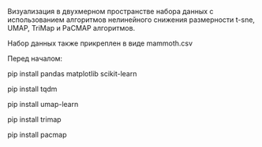 Визуализация в двухмерном пространстве набора данных с использованием алгоритмов нелинейного снижения размерности t-sne, UMAP, TriMap и PaCMAP алгоритмов.

Набор данных также прикреплен в виде mammoth.csv

Перед началом:

pip install pandas matplotlib scikit-learn

pip install tqdm

pip install umap-learn

pip install trimap

pip install pacmap
